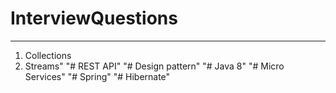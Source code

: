 # InterviewQuestions
***
1. Collections 
2. Streams" 
"# REST API" 
"# Design pattern"
"# Java 8" 
"# Micro Services" 
"# Spring"
"# Hibernate"
